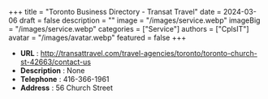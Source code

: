 +++
title = "Toronto Business Directory - Transat Travel"
date = 2024-03-06
draft = false
description = ""
image = "/images/service.webp"
imageBig = "/images/service.webp"
categories = ["Service"]
authors = ["CplsIT"]
avatar = "/images/avatar.webp"
featured = false
+++


* **URL** :  http://transattravel.com/travel-agencies/toronto/toronto-church-st-42663/contact-us
* **Description** : None
* **Telephone** : 416-366-1961
* **Address** : 56 Church Street
